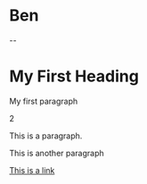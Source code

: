 # Ben
--
<!DOCTYPE html>
<html>
<Body>

<h1>My First Heading</h1>
<p>My first paragraph 

</body>

2 

<p>This is a paragraph.</p>
<p>This is another paragraph
  
<a href="https://www.w3schools.com">This is a link
